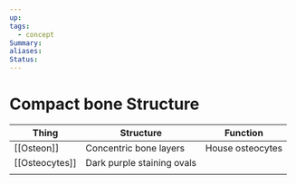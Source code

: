 ```yaml
---
up: 
tags:
  - concept
Summary: 
aliases: 
Status:
---
```

# Compact bone Structure

| Thing          | Structure                  | Function         |
| -------------- | -------------------------- | ---------------- |
| [[Osteon]]     | Concentric bone layers     | House osteocytes |
| [[Osteocytes]] | Dark purple staining ovals |                  |
|                |                            |                  |
